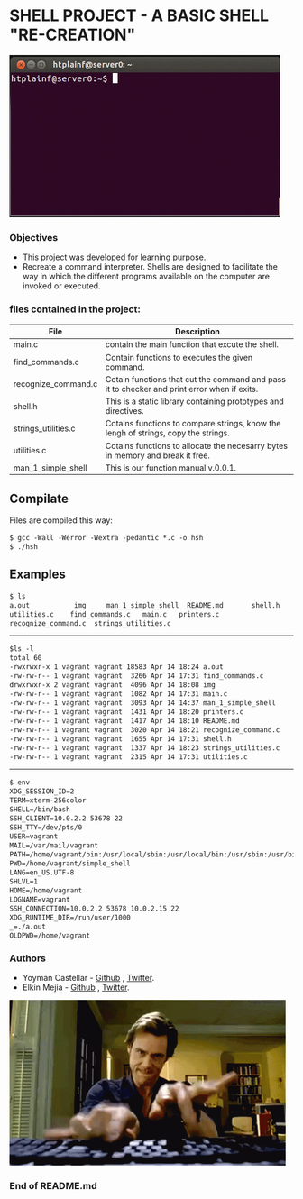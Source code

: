 # SHELL PROJECT - A BASIC SHELL "RE-CREATION"

![](img/giphy.gif)

### Objectives
- This project was developed for learning purpose.
- Recreate a command interpreter. Shells are designed to facilitate the way in which the different programs available on the computer are invoked or executed.

### files contained in the project:

| File | Description |
| ------ | ------ |
| main.c | contain the main function that excute the shell. |
| find_commands.c | Contain functions to executes the given command. |
| recognize_command.c | Cotain functions that cut the command and pass it to checker and print error when if exits. |
| shell.h | This is a static library containing prototypes and directives. |
| strings_utilities.c | Cotains functions to compare strings, know the lengh of strings, copy the strings. |
| utilities.c | Cotains functions to allocate the necesarry bytes in memory and break it free. |
| man_1_simple_shell | This is our function manual v.0.0.1. |

## Compilate

Files are compiled this way:

```
$ gcc -Wall -Werror -Wextra -pedantic *.c -o hsh
$ ./hsh
```
## Examples
```
$ ls
a.out           img     man_1_simple_shell  README.md       shell.h            utilities.c    find_commands.c   main.c   printers.c      recognize_command.c  strings_utilities.c
```
---------------------------------------------------
```
$ls -l
total 60
-rwxrwxr-x 1 vagrant vagrant 18583 Apr 14 18:24 a.out
-rw-rw-r-- 1 vagrant vagrant  3266 Apr 14 17:31 find_commands.c
drwxrwxr-x 2 vagrant vagrant  4096 Apr 14 18:08 img
-rw-rw-r-- 1 vagrant vagrant  1082 Apr 14 17:31 main.c
-rw-rw-r-- 1 vagrant vagrant  3093 Apr 14 14:37 man_1_simple_shell
-rw-rw-r-- 1 vagrant vagrant  1431 Apr 14 18:20 printers.c
-rw-rw-r-- 1 vagrant vagrant  1417 Apr 14 18:10 README.md
-rw-rw-r-- 1 vagrant vagrant  3020 Apr 14 18:21 recognize_command.c
-rw-rw-r-- 1 vagrant vagrant  1655 Apr 14 17:31 shell.h
-rw-rw-r-- 1 vagrant vagrant  1337 Apr 14 18:23 strings_utilities.c
-rw-rw-r-- 1 vagrant vagrant  2315 Apr 14 17:31 utilities.c
```
---------------------------------------------------
```
$ env
XDG_SESSION_ID=2
TERM=xterm-256color
SHELL=/bin/bash
SSH_CLIENT=10.0.2.2 53678 22
SSH_TTY=/dev/pts/0
USER=vagrant
MAIL=/var/mail/vagrant
PATH=/home/vagrant/bin:/usr/local/sbin:/usr/local/bin:/usr/sbin:/usr/bin:/sbin:/bin:/usr/games:/usr/local/games
PWD=/home/vagrant/simple_shell
LANG=en_US.UTF-8
SHLVL=1
HOME=/home/vagrant
LOGNAME=vagrant
SSH_CONNECTION=10.0.2.2 53678 10.0.2.15 22
XDG_RUNTIME_DIR=/run/user/1000
_=./a.out
OLDPWD=/home/vagrant
```

### Authors
- Yoyman Castellar - [Github](https://github.com/ymcastellar) , [Twitter](https://twitter.com/castellaryoyman).
- Elkin Mejia - [Github](https://github.com/ElkinAMG) , [Twitter](https://twitter.com/ElkinAMG).

![](img/jim.gif)

###  End of README.md
